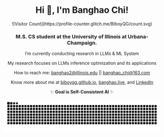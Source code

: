 <h1 align="center">Hi 👋, I'm Banghao Chi!</h1>

<div align="center">![Visitor Count](https://profile-counter.glitch.me/BiboyQG/count.svg)</div>

<h3 align="center">M.S. CS student at the University of Illinois at Urbana-Champaign.</h3>

<div align="center">

I’m currently conducting research in LLMs & ML System

My research focuses on LLMs inference optimization and its applications

How to reach me: banghao2@illinois.edu || banghao_chi@163.com

Know more about me at [biboyqg.github.io](https://biboyqg.github.io/), [banghao.live](https://banghao.live), and [LinkedIn](https://www.linkedin.com/in/banghao-chi-550737276/)

✨ **Goal is Self-Consistent AI** ✨

<picture>
  <source media="(prefers-color-scheme: dark)" srcset="https://raw.githubusercontent.com/BiboyQG/BiboyQG/output/github-contribution-grid-snake-dark.svg">
  <source media="(prefers-color-scheme: light)" srcset="https://raw.githubusercontent.com/BiboyQG/BiboyQG/output/github-contribution-grid-snake.svg">
  <img alt="github contribution grid snake animation" src="https://raw.githubusercontent.com/BiboyQG/BiboyQG/output/github-contribution-grid-snake.svg">
</picture>

</div>
